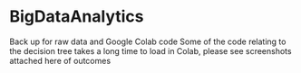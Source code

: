 # BigDataAnalytics
Back up for raw data and Google Colab code
Some of the code relating to the decision tree takes a long time to load in Colab, please see screenshots attached here of outcomes
